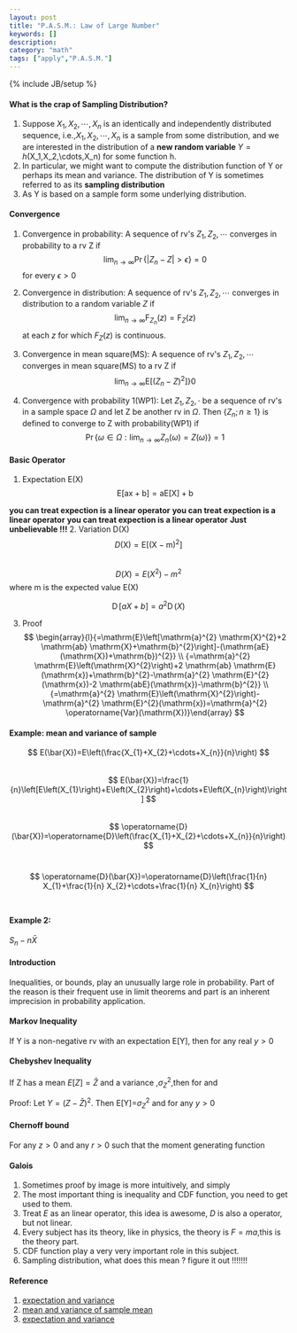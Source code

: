 ```yaml
---
layout: post
title: "P.A.S.M.: Law of Large Number"
keywords: []
description: 
category: "math"
tags: ["apply","P.A.S.M."]
---
```

{% include JB/setup %}

#### What is the crap of Sampling Distribution?
1. Suppose $X_1,X_2,\cdots,X_n$ is an identically and independently distributed
   sequence, i.e.,$X_1,X_2,\cdots,X_n$ is a sample from some distribution, and
   we are interested in the distribution of a **new random variable** $Y=h($X_1,X_2,\cdots,X_n$)$ for
   some function h.
2. In particular, we might want to compute the distribution function of Y or
   perhaps its mean and variance. The distribution of Y is sometimes referred to
   as its **sampling distribution**
3. As Y is based on a sample form some underlying distribution.


#### Convergence
1. Convergence in probability:
A sequence of rv's $Z_1,Z_2,\cdots$ converges
   in probability to a rv Z if 
$$
\lim _{n \rightarrow \infty}
\operatorname{Pr}\left\{\left|Z_{n}-Z\right|>\epsilon\right\}=0
$$ for every $\epsilon > 0$
2. Convergence in distribution:
A sequence of rv's $Z_1,Z_2,\cdots$ converges
   in distribution to a random variable $Z$ if 
$$
\lim _{n \rightarrow \infty} \mathrm{F}_{Z_{n}}(z)=\mathrm{F}_{Z}(z)
$$
at each $z$ for which $F_Z(z)$ is continuous.
3. Convergence in mean square(MS): A sequence of rv's $Z_1,Z_2,\cdots$ converges
   in mean square(MS) to a rv Z if 
$$
\left.\lim _{n \rightarrow \infty}
\mathrm{E}\left[\left(Z_{n}-Z\right)^{2}\right]\right\} 0
$$

4. Convergence with probability 1(WP1):
Let $Z_1,Z_2,\cdot$ be a sequence of rv's in a sample space $\Omega$ and let Z
be another rv in $\Omega$. Then $\{ Z_n; n\geq 1\}$ is defined to converge to Z
with probability(WP1) if 
$$
\operatorname{Pr}\left\{\omega \in \Omega: \lim _{n \rightarrow \infty}
Z_{n}(\omega)=Z(\omega)\right\}=1
$$



#### Basic Operator
1. Expectation E(X)
$$
\mathrm{E}[\mathrm{a} \mathrm{x}+\mathrm{b}]=\mathrm{aE}[\mathrm{X}]+\mathrm{b}
$$

**you can treat expection is a linear operator**
**you can treat expection is a linear operator**
**you can treat expection is a linear operator**
**Just unbelievable !!!**
2. Variation D(X)
$$
D(\mathrm{X})=\mathrm{E}\left[(\mathrm{X}-\mathrm{m})^{2}\right]
$$ <br />
$$
D(X)=E(X^2)-m^2 
$$
where m is the expected value E(X)

$$
\operatorname{D}[a X+b]=a^{2} \operatorname{D}(X)
$$

3. Proof
$$
\begin{array}{l}{=\mathrm{E}\left[\mathrm{a}^{2} \mathrm{X}^{2}+2 \mathrm{ab}
\mathrm{X}+\mathrm{b}^{2}\right]-(\mathrm{aE}(\mathrm{X})+\mathrm{b})^{2}} \\
{=\mathrm{a}^{2} \mathrm{E}\left(\mathrm{X}^{2}\right)+2 \mathrm{ab}
\mathrm{E}(\mathrm{x})+\mathrm{b}^{2}-\mathrm{a}^{2}
\mathrm{E}^{2}(\mathrm{x})-2 \mathrm{abE}(\mathrm{x})-\mathrm{b}^{2}} \\
{=\mathrm{a}^{2} \mathrm{E}\left(\mathrm{X}^{2}\right)-\mathrm{a}^{2}
\mathrm{E}^{2}(\mathrm{x})=\mathrm{a}^{2}
\operatorname{Var}(\mathrm{X})}\end{array}
$$

#### Example: mean and variance of sample 
$$
E(\bar{X})=E\left(\frac{X_{1}+X_{2}+\cdots+X_{n}}{n}\right)
$$
<br />
$$
E(\bar{X})=\frac{1}{n}\left[E\left(X_{1}\right)+E\left(X_{2}\right)+\cdots+E\left(X_{n}\right)\right]
$$
<br />
$$
\operatorname{D}(\bar{X})=\operatorname{D}\left(\frac{X_{1}+X_{2}+\cdots+X_{n}}{n}\right)
$$
<br />

$$
\operatorname{D}(\bar{X})=\operatorname{D}\left(\frac{1}{n}
X_{1}+\frac{1}{n} X_{2}+\cdots+\frac{1}{n} X_{n}\right)
$$
<br />

#### Example 2:
$S_n-n\bar{X}$





#### Introduction
Inequalities, or bounds, play an unusually large role in probability. Part of
the reason is their frequent use in limit theorems and part is an inherent
imprecision in probability application.

#### Markov Inequality
If Y is a non-negative rv with an expectation E[Y], then for any real $y>0$

#### Chebyshev Inequality
If Z has a mean $E[Z]=\bar{Z}$ and a variance ,$\sigma_{Z}^2$,then for and

Proof: Let $Y=(Z-\bar{Z})^2$. Then E[Y]=$\sigma_{Z}^2$ and for any $y>0$

#### Chernoff bound
For any $z>0$ and any $r>0$ such that the moment generating function 


#### Galois
1. Sometimes proof by image is more intuitively, and simply
2. The most important thing is inequality and CDF function, you need to get used
   to them.
3. Treat $E$ as an linear operator, this idea is awesome, $D$ is also a
   operator, but not linear.
4. Every subject has its theory, like in physics, the theory is $F=ma$,this is
   the theory part. 
5. CDF function play a very very important role in this subject.
6. Sampling distribution, what does this mean ?  figure it out !!!!!!!

#### Reference
1. [expectation and variance](https://revisionmaths.com/advanced-level-maths-revision/statistics/expectation-and-variance)
2. [mean and variance of sample
   mean](https://newonlinecourses.science.psu.edu/stat414/node/167/)
3. [expectation and variance](https://www.stat.auckland.ac.nz/~fewster/325/notes/ch3.pdf)

